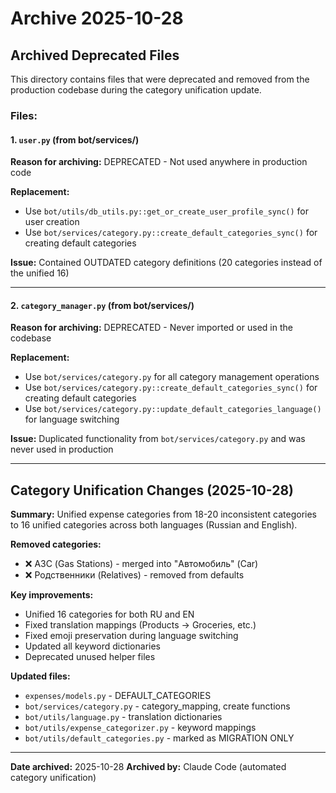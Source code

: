 # Archive 2025-10-28

## Archived Deprecated Files

This directory contains files that were deprecated and removed from the production codebase during the category unification update.

### Files:

#### 1. `user.py` (from bot/services/)
**Reason for archiving:** DEPRECATED - Not used anywhere in production code

**Replacement:**
- Use `bot/utils/db_utils.py::get_or_create_user_profile_sync()` for user creation
- Use `bot/services/category.py::create_default_categories_sync()` for creating default categories

**Issue:** Contained OUTDATED category definitions (20 categories instead of the unified 16)

---

#### 2. `category_manager.py` (from bot/services/)
**Reason for archiving:** DEPRECATED - Never imported or used in the codebase

**Replacement:**
- Use `bot/services/category.py` for all category management operations
- Use `bot/services/category.py::create_default_categories_sync()` for creating default categories
- Use `bot/services/category.py::update_default_categories_language()` for language switching

**Issue:** Duplicated functionality from `bot/services/category.py` and was never used in production

---

## Category Unification Changes (2025-10-28)

**Summary:** Unified expense categories from 18-20 inconsistent categories to 16 unified categories across both languages (Russian and English).

**Removed categories:**
- ❌ АЗС (Gas Stations) - merged into "Автомобиль" (Car)
- ❌ Родственники (Relatives) - removed from defaults

**Key improvements:**
- Unified 16 categories for both RU and EN
- Fixed translation mappings (Products → Groceries, etc.)
- Fixed emoji preservation during language switching
- Updated all keyword dictionaries
- Deprecated unused helper files

**Updated files:**
- `expenses/models.py` - DEFAULT_CATEGORIES
- `bot/services/category.py` - category_mapping, create functions
- `bot/utils/language.py` - translation dictionaries
- `bot/utils/expense_categorizer.py` - keyword mappings
- `bot/utils/default_categories.py` - marked as MIGRATION ONLY

---

**Date archived:** 2025-10-28
**Archived by:** Claude Code (automated category unification)
